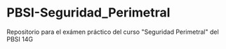 # PBSI-Seguridad_Perimetral
Repositorio para el exámen práctico del curso "Seguridad Perimetral" del PBSI 14G
